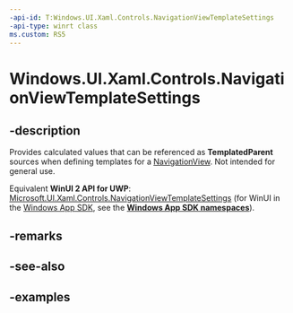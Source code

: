 ```yaml
---
-api-id: T:Windows.UI.Xaml.Controls.NavigationViewTemplateSettings
-api-type: winrt class
ms.custom: RS5
---
```


<!-- Class syntax.
public class NavigationViewTemplateSettings : DependencyObject, DependencyObject
-->

# Windows.UI.Xaml.Controls.NavigationViewTemplateSettings

## -description

Provides calculated values that can be referenced as **TemplatedParent** sources when defining templates for a [NavigationView](navigationview.md). Not intended for general use.


Equivalent **WinUI 2 API for UWP**: [Microsoft.UI.Xaml.Controls.NavigationViewTemplateSettings](/windows/winui/api/microsoft.ui.xaml.controls.navigationviewtemplatesettings) (for WinUI in the [Windows App SDK](/windows/apps/windows-app-sdk/), see the **[Windows App SDK namespaces](/windows/windows-app-sdk/api/winrt/)**).

## -remarks

## -see-also

## -examples

